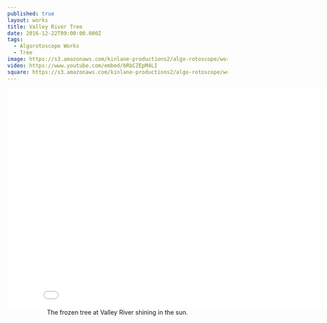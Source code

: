 ```yaml
---
published: true
layout: works
title: Valley River Tree
date: 2016-12-22T09:00:00.000Z
tags:
  - Algorotoscope Works
  - Tree
image: https://s3.amazonaws.com/kinlane-productions2/algo-rotoscope/working/valley-river-tree.png
video: https://www.youtube.com/embed/bRbCZEpM4LI
square: https://s3.amazonaws.com/kinlane-productions2/algo-rotoscope/working/valley-river-tree-square.png
---
```

<center><iframe width="853" height="505" src="{{ page.video }}" frameborder="0" allowfullscreen></iframe></center>
<center>The frozen tree at Valley River shining in the sun.</center>
